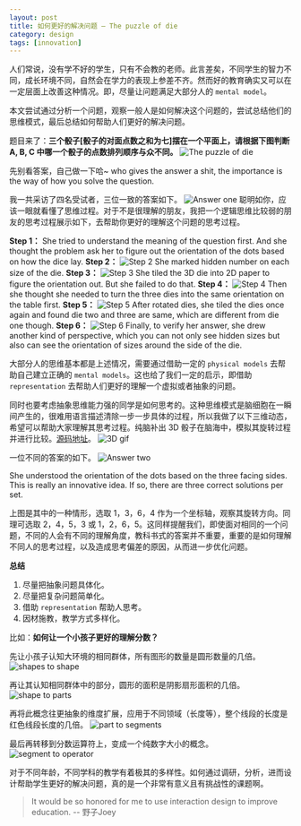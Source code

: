 ```yaml
---
layout: post
title: 如何更好的解决问题 – The puzzle of die
category: design
tags: [innovation]
---
```


人们常说，没有学不好的学生，只有不会教的老师。此言差矣，不同学生的智力不同，成长环境不同，自然会在学力的表现上参差不齐。然而好的教育确实又可以在一定层面上改善这种情况。即，尽量让问题满足大部分人的 `mental model`。

本文尝试通过分析一个问题，观察一般人是如何解决这个问题的，尝试总结他们的思维模式，最后总结如何帮助人们更好的解决问题。

题目来了：**三个骰子[骰子的对面点数之和为七]摆在一个平面上，请根据下图判断 A, B, C 中哪一个骰子的点数排列顺序与众不同。**
![The puzzle of die](http://7xoj81.com1.z0.glb.clouddn.com/2015-11-10-1.png)

先别看答案，自己做一下哈~ who gives the answer a shit, the importance is the way of how you solve the question.

我一共采访了四名受试者，三位一致的答案如下。
![Answer one](http://7xoj81.com1.z0.glb.clouddn.com/2015-11-10-2.png)
聪明如你，应该一眼就看懂了思维过程。对于不是很理解的朋友，我把一个逻辑思维比较弱的朋友的思考过程展示如下，去帮助你更好的理解这个问题的思考过程。

**Step 1：**
She tried to understand the meaning of the question first. And she thought the problem ask her to figure out the orientation of the dots based on how the dice lay.
**Step 2：**
![Step 2](http://7xoj81.com1.z0.glb.clouddn.com/2015-11-10-3.jpeg)
She marked hidden number on each size of the die.
**Step 3：**
![Step 3](http://7xoj81.com1.z0.glb.clouddn.com/2015-11-10-4.jpeg)
She tiled the 3D die into 2D paper to figure the orientation out. But she failed to do that.
**Step 4：**
![Step 4](http://7xoj81.com1.z0.glb.clouddn.com/2015-11-10-5.jpeg)
Then she thought she needed to turn the three dies into the same orientation on the table first.
**Step 5：**
![Step 5](http://7xoj81.com1.z0.glb.clouddn.com/2015-11-10-6.jpeg)
After rotated dies, she tiled the dies once again and found die two and three are same, which are different from die one though.
**Step 6：**
![Step 6](http://7xoj81.com1.z0.glb.clouddn.com/2015-11-10-7.jpeg)
Finally, to verify her answer, she drew another kind of perspective, which you can not only see hidden sizes but also can see the orientation of sizes around the side of the die.

大部分人的思维基本都是上述情况，需要通过借助一定的 `physical models` 去帮助自己建立正确的  `mental models`。这也给了我们一定的启示，即借助 `representation` 去帮助人们更好的理解一个虚拟或者抽象的问题。 

同时也要考虑抽象思维能力强的同学是如何思考的。这种思维模式是脑细胞在一瞬间产生的，很难用语言描述清除一步一步具体的过程，所以我做了以下三维动态，希望可以帮助大家理解其思考过程。纯脑补出 3D 骰子在脑海中，模拟其旋转过程并进行比较。[源码地址](http://codepen.io/JoeyQiang/pen/QjZoPE?editors=110)。
![3D gif](http://7xoj81.com1.z0.glb.clouddn.com/2015-11-10-8.gif)

一位不同的答案的如下。
![Answer two](http://7xoj81.com1.z0.glb.clouddn.com/2015-11-10-9.png)

She understood the orientation of the dots based on the three facing sides. This is really an innovative idea. If so, there are three correct solutions per set.

上图是其中的一种情形，选取 1，3，6，4 作为一个坐标轴，观察其旋转方向。同理可选取 2，4，5，3 或 1，2，6，5。这同样提醒我们，即使面对相同的一个问题，不同的人会有不同的理解角度，教科书式的答案并不重要，重要的是如何理解不同人的思考过程，以及造成思考偏差的原因，从而进一步优化问题。

**总结**

1. 尽量把抽象问题具体化。
2. 尽量把复杂问题简单化。
3. 借助 `representation` 帮助人思考。
4. 因材施教，教学方式多样化。

比如：**如何让一个小孩子更好的理解分数？**

先让小孩子认知大环境的相同群体，所有图形的数量是圆形数量的几倍。
![shapes to shape](http://7xoj81.com1.z0.glb.clouddn.com/2015-11-10-10.png)

再让其认知相同群体中的部分，圆形的面积是阴影扇形面积的几倍。
![shape to parts](http://7xoj81.com1.z0.glb.clouddn.com/2015-11-10-11.png)

再将此概念往更抽象的维度扩展，应用于不同领域（长度等），整个线段的长度是红色线段长度的几倍。
![part to segments](http://7xoj81.com1.z0.glb.clouddn.com/2015-11-10-12.png)

最后再转移到分数运算符上，变成一个纯数字大小的概念。
![segment to operator](http://7xoj81.com1.z0.glb.clouddn.com/2015-11-10-13.png)

对于不同年龄，不同学科的教学有着极其的多样性。如何通过调研，分析，进而设计帮助学生更好的解决问题，真的是一个非常有意义且有挑战性的课题啊。

> It would be so honored for me to use interaction design to improve education.
-- 野子Joey